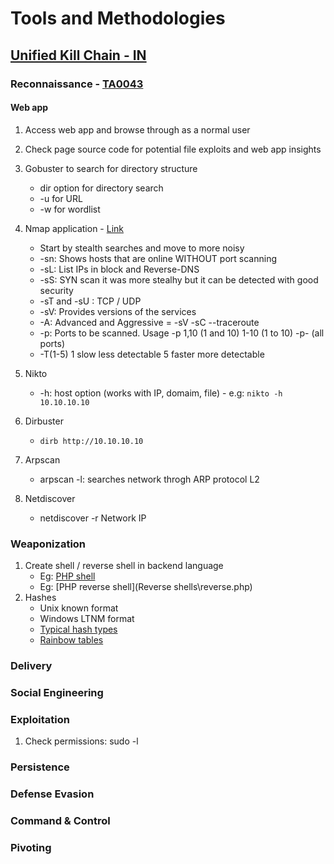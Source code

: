 # Tools and Methodologies
## [Unified Kill Chain - IN](https://www.unifiedkillchain.com/assets/The-Unified-Kill-Chain.pdf)
### Reconnaissance - [TA0043](https://attack.mitre.org/tactics/TA0043/)
#### Web app
1. Access web app and browse through as a normal user
2.  Check page source code for potential file exploits and web app insights
3. Gobuster to search for directory structure
   - dir option for directory search
   - -u for URL
   - -w for wordlist
4. Nmap application - [Link](https://nmap.org/book/toc.html)
   - Start by stealth searches and move to more noisy
   - -sn: Shows hosts that are online WITHOUT port scanning
   - -sL: List IPs in block and Reverse-DNS
   - -sS: SYN scan it was more stealhy but it can be detected with good security
   - -sT and -sU : TCP  / UDP
   - -sV: Provides versions of the services
   - -A: Advanced and Aggressive = -sV -sC --traceroute
   - -p: Ports to be scanned. Usage -p 1,10 (1 and 10) 1-10 (1 to 10) -p- (all ports)
   - -T(1-5) 1 slow less detectable 5 faster more detectable
5. Nikto
   - -h: host option (works with IP, domaim, file) - e.g: ``` nikto -h 10.10.10.10 ```

6. Dirbuster
   - ``` dirb http://10.10.10.10 ```

7. Arpscan
   - arpscan -l: searches network throgh ARP protocol L2

8. Netdiscover
   - netdiscover -r Network IP



### Weaponization
1. Create shell / reverse shell in backend language
   - Eg: [PHP shell](Shells\shell.php)
   - Eg: [PHP reverse shell](Reverse shells\reverse.php)
2. Hashes
   - Unix known format
   - Windows LTNM format
   - [Typical hash types](https://hashcat.net/wiki/doku.php?id=example_hashes)
   - [Rainbow tables](https://crackstation.net/)
### Delivery
### Social Engineering
### Exploitation
1. Check permissions: sudo -l
### Persistence
### Defense Evasion
### Command & Control
### Pivoting
